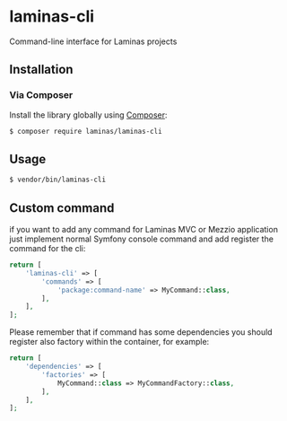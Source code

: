 # laminas-cli

Command-line interface for Laminas projects

## Installation

### Via Composer

Install the library globally using [Composer](https://getcomposer.org):

```bash
$ composer require laminas/laminas-cli
```

## Usage

```bash
$ vendor/bin/laminas-cli
```

## Custom command

if you want to add any command for Laminas MVC or Mezzio application just implement normal
Symfony console command and add register the command for the cli:

```php
return [
    'laminas-cli' => [
        'commands' => [
            'package:command-name' => MyCommand::class,
        ],
    ],
];
```

Please remember that if command has some dependencies you should register also factory within
the container, for example:

```php
return [
    'dependencies' => [
        'factories' => [
            MyCommand::class => MyCommandFactory::class,
        ],
    ],
];
```
